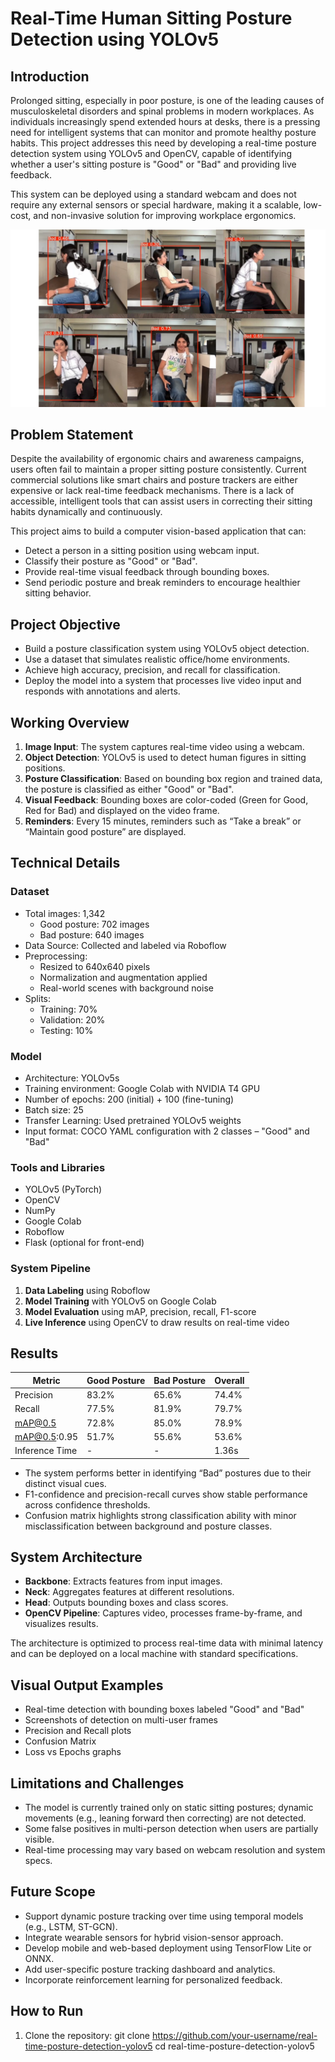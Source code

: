 # Real-Time Human Sitting Posture Detection using YOLOv5

## Introduction

Prolonged sitting, especially in poor posture, is one of the leading causes of musculoskeletal disorders and spinal problems in modern workplaces. As individuals increasingly spend extended hours at desks, there is a pressing need for intelligent systems that can monitor and promote healthy posture habits. This project addresses this need by developing a real-time posture detection system using YOLOv5 and OpenCV, capable of identifying whether a user's sitting posture is "Good" or "Bad" and providing live feedback.

This system can be deployed using a standard webcam and does not require any external sensors or special hardware, making it a scalable, low-cost, and non-invasive solution for improving workplace ergonomics.

![Bad Sitting Posture](https://github.com/aditiaherr/Human-Sitting-Posture-Detection-Using-Deep-Learning/blob/main/Sitting_Bad.png?raw=true)

## Problem Statement

Despite the availability of ergonomic chairs and awareness campaigns, users often fail to maintain a proper sitting posture consistently. Current commercial solutions like smart chairs and posture trackers are either expensive or lack real-time feedback mechanisms. There is a lack of accessible, intelligent tools that can assist users in correcting their sitting habits dynamically and continuously.

This project aims to build a computer vision-based application that can:
- Detect a person in a sitting position using webcam input.
- Classify their posture as "Good" or "Bad".
- Provide real-time visual feedback through bounding boxes.
- Send periodic posture and break reminders to encourage healthier sitting behavior.

## Project Objective

- Build a posture classification system using YOLOv5 object detection.
- Use a dataset that simulates realistic office/home environments.
- Achieve high accuracy, precision, and recall for classification.
- Deploy the model into a system that processes live video input and responds with annotations and alerts.

## Working Overview

1. **Image Input**: The system captures real-time video using a webcam.
2. **Object Detection**: YOLOv5 is used to detect human figures in sitting positions.
3. **Posture Classification**: Based on bounding box region and trained data, the posture is classified as either "Good" or "Bad".
4. **Visual Feedback**: Bounding boxes are color-coded (Green for Good, Red for Bad) and displayed on the video frame.
5. **Reminders**: Every 15 minutes, reminders such as “Take a break” or “Maintain good posture” are displayed.

## Technical Details

### Dataset

- Total images: 1,342
  - Good posture: 702 images
  - Bad posture: 640 images
- Data Source: Collected and labeled via Roboflow
- Preprocessing:
  - Resized to 640x640 pixels
  - Normalization and augmentation applied
  - Real-world scenes with background noise
- Splits:
  - Training: 70%
  - Validation: 20%
  - Testing: 10%

### Model

- Architecture: YOLOv5s
- Training environment: Google Colab with NVIDIA T4 GPU
- Number of epochs: 200 (initial) + 100 (fine-tuning)
- Batch size: 25
- Transfer Learning: Used pretrained YOLOv5 weights
- Input format: COCO YAML configuration with 2 classes – "Good" and "Bad"

### Tools and Libraries

- YOLOv5 (PyTorch)
- OpenCV
- NumPy
- Google Colab
- Roboflow
- Flask (optional for front-end)

### System Pipeline

1. **Data Labeling** using Roboflow
2. **Model Training** with YOLOv5 on Google Colab
3. **Model Evaluation** using mAP, precision, recall, F1-score
4. **Live Inference** using OpenCV to draw results on real-time video

## Results

| Metric        | Good Posture | Bad Posture | Overall |
|---------------|--------------|-------------|---------|
| Precision     | 83.2%        | 65.6%       | 74.4%   |
| Recall        | 77.5%        | 81.9%       | 79.7%   |
| mAP@0.5       | 72.8%        | 85.0%       | 78.9%   |
| mAP@0.5:0.95  | 51.7%        | 55.6%       | 53.6%   |
| Inference Time| -            | -           | 1.36s   |

- The system performs better in identifying “Bad” postures due to their distinct visual cues.
- F1-confidence and precision-recall curves show stable performance across confidence thresholds.
- Confusion matrix highlights strong classification ability with minor misclassification between background and posture classes.

## System Architecture

- **Backbone**: Extracts features from input images.
- **Neck**: Aggregates features at different resolutions.
- **Head**: Outputs bounding boxes and class scores.
- **OpenCV Pipeline**: Captures video, processes frame-by-frame, and visualizes results.

The architecture is optimized to process real-time data with minimal latency and can be deployed on a local machine with standard specifications.

## Visual Output Examples

- Real-time detection with bounding boxes labeled "Good" and "Bad"
- Screenshots of detection on multi-user frames
- Precision and Recall plots
- Confusion Matrix
- Loss vs Epochs graphs

## Limitations and Challenges

- The model is currently trained only on static sitting postures; dynamic movements (e.g., leaning forward then correcting) are not detected.
- Some false positives in multi-person detection when users are partially visible.
- Real-time processing may vary based on webcam resolution and system specs.

## Future Scope

- Support dynamic posture tracking over time using temporal models (e.g., LSTM, ST-GCN).
- Integrate wearable sensors for hybrid vision-sensor approach.
- Develop mobile and web-based deployment using TensorFlow Lite or ONNX.
- Add user-specific posture tracking dashboard and analytics.
- Incorporate reinforcement learning for personalized feedback.

## How to Run

1. Clone the repository:
git clone https://github.com/your-username/real-time-posture-detection-yolov5
cd real-time-posture-detection-yolov5
